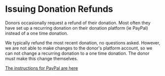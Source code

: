 # Issuing Donation Refunds

Donors occasionally request a refund of their donation.  Most often they have set up
a recurring donation on their donation platform (ie PayPal) instead of a one time donation.

We typically refund the most recent donation, no questions asked.  However, we are not able
to make changes to the donor's platform account, so we can not change a recurring donation to
a one time donation.  The donor must make this change themselves.

[The instructions for PayPal are here](https://www.paypal.com/be/cshelp/article/what-is-an-automatic-payment-and-how-do-i-update-or-cancel-one-HELP240) 

